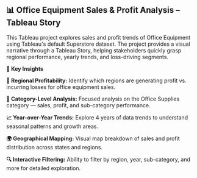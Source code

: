 <h2>📊 Office Equipment Sales & Profit Analysis – Tableau Story</h2>

This Tableau project explores sales and profit trends of Office Equipment using Tableau's default Superstore dataset. The project provides a visual narrative through a Tableau Story, helping stakeholders quickly grasp regional performance, yearly trends, and loss-driving segments.

**🧠 Key Insights**

**📍 Regional Profitability:** Identify which regions are generating profit vs. incurring losses for office equipment sales.

**💼 Category-Level Analysis:** Focused analysis on the Office Supplies category — sales, profit, and sub-category performance.

**📈 Year-over-Year Trends:** Explore 4 years of data trends to understand seasonal patterns and growth areas.

**🌍 Geographical Mapping:** Visual map breakdown of sales and profit distribution across states and regions.

**🔍 Interactive Filtering:** Ability to filter by region, year, sub-category, and more for detailed exploration.

